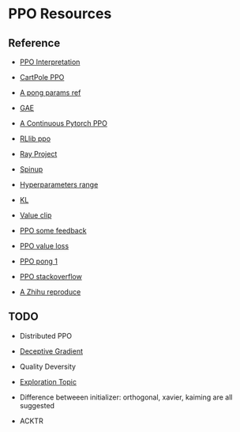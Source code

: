 # PPO Resources

## Reference

* [PPO Interpretation](https://stackoverflow.com/questions/46422845/what-is-the-way-to-understand-proximal-policy-optimization-algorithm-in-rl)

* [CartPole PPO](https://github.com/4kasha/CartPole_PPO)

* [A pong params ref](https://github.com/ray-project/ray/blob/master/rllib/tuned_examples/ppo/pong-ppo.yaml)

* [GAE](https://towardsdatascience.com/generalized-advantage-estimate-maths-and-code-b5d5bd3ce737)

* [A Continuous Pytorch PPO](https://github.com/nikhilbarhate99/PPO-PyTorch/blob/master/PPO.py)

* [RLlib ppo](https://docs.ray.io/en/master/rllib-algorithms.html#proximal-policy-optimization-ppo)

* [Ray Project](https://github.com/ray-project/rl-experiments)

* [Spinup](https://spinningup.openai.com/en/latest/algorithms/ppo.html)

* [Hyperparameters range](https://medium.com/aureliantactics/ppo-hyperparameters-and-ranges-6fc2d29bccbe)

* [KL](http://joschu.net/blog/kl-approx.html)

* [Value clip](https://github.com/openai/baselines/issues/91)

* [PPO some feedback](https://github.com/openai/baselines/issues/445)

* [PPO value loss](https://github.com/openai/baselines/issues/91)

* [PPO pong 1](http://www.sagargv.com/blog/pong-ppo/)

* [PPO stackoverflow](https://stackexchange.com/search?q=ppo)

* [A Zhihu reproduce](https://zhuanlan.zhihu.com/p/50322028)

## TODO

* Distributed PPO

* [Deceptive Gradient](https://arxiv.org/pdf/2006.08505.pdf)

* Quality Deversity

* [Exploration Topic](https://stackoverflow.com/questions/63047930/reinforcement-learning-driving-around-objects-with-ppo)

* Difference betweeen initializer: orthogonal, xavier, kaiming are all suggested

* ACKTR
